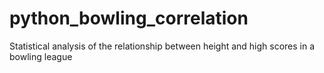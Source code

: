 # python_bowling_correlation
Statistical analysis of the relationship between height and high scores in a bowling league
